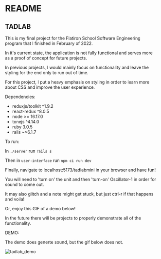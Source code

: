 # README
## TADLAB

This is my final project for the Flatiron School Software Engineering program that I finished in February of 2022.

In it's current state, the application is not fully functional and serves more as a proof of concept for future projects. 

In previous projects, I would mainly focus on functionality and leave the styling for the end only to run out of time.

For this project, I put a heavy emphasis on styling in order to learn more about CSS and improve the user experience.

Dependencies:

- reduxjs/toolkit ^1.9.2
- react-redux ^8.0.5
- node >= 16.17.0
- tonejs ^4.14.0
- ruby 3.0.5
- rails ~>6.1.7

To run:

In `./server` run `rails s`

Then in `user-interface` run `npm ci run dev`

Finally, navigate to localhost:5173/tadlabmini in your browser and have fun!

You will need to 'turn on' the unit and then 'turn-on' Oscillator-1 in order for sound to come out.

It may also glitch and a note might get stuck, but just ctrl-r if that happens and voila!


Or, enjoy this GIF of a demo below!

In the future there will be projects to properly demonstrate all of the functionality.

DEMO:

The demo does generte sound, but the gif below does not.

![tadlab_demo](https://user-images.githubusercontent.com/75575727/230134785-dca05503-3564-4b3a-ab08-ff4bb3dfe042.gif)
